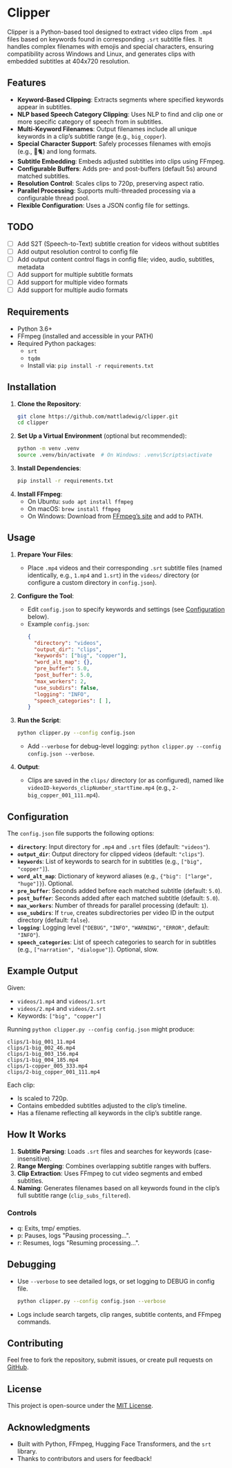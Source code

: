 # Clipper

Clipper is a Python-based tool designed to extract video clips from `.mp4` files based on keywords found in corresponding `.srt` subtitle files. It handles complex filenames with emojis and special characters, ensuring compatibility across Windows and Linux, and generates clips with embedded subtitles at 404x720 resolution.

## Features
- **Keyword-Based Clipping**: Extracts segments where specified keywords appear in subtitles.
- **NLP based Speech Category Clipping**: Uses NLP to find and clip one or more specific category of speech from in subtitles.
- **Multi-Keyword Filenames**: Output filenames include all unique keywords in a clip’s subtitle range (e.g., `big_copper`).
- **Special Character Support**: Safely processes filenames with emojis (e.g., 🔱🐈) and long formats.
- **Subtitle Embedding**: Embeds adjusted subtitles into clips using FFmpeg.
- **Configurable Buffers**: Adds pre- and post-buffers (default 5s) around matched subtitles.
- **Resolution Control**: Scales clips to 720p, preserving aspect ratio.
- **Parallel Processing**: Supports multi-threaded processing via a configurable thread pool.
- **Flexible Configuration**: Uses a JSON config file for settings.

## TODO
- [ ] Add S2T (Speech-to-Text) subtitle creation for videos without subtitles
- [ ] Add output resolution control to config file
- [ ] Add output content control flags in config file; video, audio, subtitles, metadata
- [ ] Add support for multiple subtitle formats
- [ ] Add support for multiple video formats
- [ ] Add support for multiple audio formats

## Requirements
- Python 3.6+
- FFmpeg (installed and accessible in your PATH)
- Required Python packages:
  - `srt`
  - `tqdm`
  - Install via: `pip install -r requirements.txt`

## Installation
1. **Clone the Repository**:
   ```bash
   git clone https://github.com/mattladewig/clipper.git
   cd clipper
   ```
2. **Set Up a Virtual Environment** (optional but recommended):
   ```bash
   python -m venv .venv
   source .venv/bin/activate  # On Windows: .venv\Scripts\activate
   ```
3. **Install Dependencies**:
   ```bash
   pip install -r requirements.txt
   ```
4. **Install FFmpeg**:
   - On Ubuntu: `sudo apt install ffmpeg`
   - On macOS: `brew install ffmpeg`
   - On Windows: Download from [FFmpeg’s site](https://ffmpeg.org/download.html) and add to PATH.

## Usage
1. **Prepare Your Files**:
   - Place `.mp4` videos and their corresponding `.srt` subtitle files (named identically, e.g., `1.mp4` and `1.srt`) in the `videos/` directory (or configure a custom directory in `config.json`).

2. **Configure the Tool**:
   - Edit `config.json` to specify keywords and settings (see [Configuration](#configuration) below).
   - Example `config.json`:
     ```json
     {
       "directory": "videos",
       "output_dir": "clips",
       "keywords": ["big", "copper"],
       "word_alt_map": {},
       "pre_buffer": 5.0,
       "post_buffer": 5.0,
       "max_workers": 2,
       "use_subdirs": false,
       "logging": "INFO",
       "speech_categories": [ ],
     }
     ```

3. **Run the Script**:
   ```bash
   python clipper.py --config config.json
   ```
   - Add `--verbose` for debug-level logging: `python clipper.py --config config.json --verbose`.

4. **Output**:
   - Clips are saved in the `clips/` directory (or as configured), named like `videoID-keywords_clipNumber_startTime.mp4` (e.g., `2-big_copper_001_111.mp4`).

## Configuration
The `config.json` file supports the following options:
- **`directory`**: Input directory for `.mp4` and `.srt` files (default: `"videos"`).
- **`output_dir`**: Output directory for clipped videos (default: `"clips"`).
- **`keywords`**: List of keywords to search for in subtitles (e.g., `["big", "copper"]`).
- **`word_alt_map`**: Dictionary of keyword aliases (e.g., `{"big": ["large", "huge"]}`). Optional.
- **`pre_buffer`**: Seconds added before each matched subtitle (default: `5.0`).
- **`post_buffer`**: Seconds added after each matched subtitle (default: `5.0`).
- **`max_workers`**: Number of threads for parallel processing (default: `1`).
- **`use_subdirs`**: If `true`, creates subdirectories per video ID in the output directory (default: `false`).
- **`logging`**: Logging level (`"DEBUG"`, `"INFO"`, `"WARNING"`, `"ERROR"`, default: `"INFO"`).
- **`speech_categories`**: List of speech categories to search for in subtitles (e.g., `["narration", "dialogue"]`). Optional, slow.

## Example Output
Given:
- `videos/1.mp4` and `videos/1.srt`
- `videos/2.mp4` and `videos/2.srt`
- Keywords: `["big", "copper"]`

Running `python clipper.py --config config.json` might produce:
```
clips/1-big_001_11.mp4
clips/1-big_002_46.mp4
clips/1-big_003_156.mp4
clips/1-big_004_185.mp4
clips/1-copper_005_333.mp4
clips/2-big_copper_001_111.mp4
```

Each clip:
- Is scaled to 720p.
- Contains embedded subtitles adjusted to the clip’s timeline.
- Has a filename reflecting all keywords in the clip’s subtitle range.

## How It Works
1. **Subtitle Parsing**: Loads `.srt` files and searches for keywords (case-insensitive).
2. **Range Merging**: Combines overlapping subtitle ranges with buffers.
3. **Clip Extraction**: Uses FFmpeg to cut video segments and embed subtitles.
4. **Naming**: Generates filenames based on all keywords found in the clip’s full subtitle range (`clip_subs_filtered`).

### Controls
- q: Exits, tmp/ empties.
- p: Pauses, logs "Pausing processing...".
- r: Resumes, logs "Resuming processing...".

## Debugging
- Use `--verbose` to see detailed logs, or set logging to DEBUG in config file.
  ```bash
  python clipper.py --config config.json --verbose
  ```
- Logs include search targets, clip ranges, subtitle contents, and FFmpeg commands.

## Contributing
Feel free to fork the repository, submit issues, or create pull requests on [GitHub](https://github.com/mattladewig/clipper).

## License
This project is open-source under the [MIT License](LICENSE).

## Acknowledgments
- Built with Python, FFmpeg, Hugging Face Transformers, and the `srt` library.
- Thanks to contributors and users for feedback!

